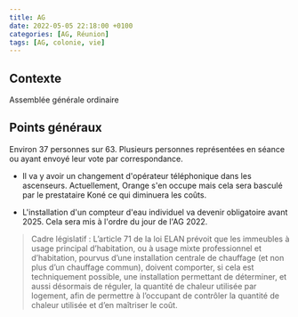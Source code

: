 ```yaml
---
title: AG
date: 2022-05-05 22:18:00 +0100
categories: [AG, Réunion]
tags: [AG, colonie, vie]
---
```


## Contexte
Assemblée générale ordinaire

## Points généraux

Environ 37 personnes sur 63.
Plusieurs personnes représentées en séance ou ayant envoyé leur vote par correspondance.

- Il va y avoir un changement d'opérateur téléphonique dans les ascenseurs. Actuellement, Orange s'en occupe mais cela sera basculé par le prestataire Koné ce qui diminuera les coûts.

- L'installation d'un compteur d'eau individuel va devenir obligatoire avant 2025. Cela sera mis à l'ordre du jour de l'AG 2022.
> Cadre législatif : L’article 71 de la loi ELAN prévoit que les immeubles à usage principal d’habitation, ou à usage mixte professionnel et d’habitation, pourvus d’une installation centrale de chauffage (et non plus d’un chauffage commun), doivent comporter, si cela est techniquement possible, une installation permettant de déterminer, et aussi désormais de réguler, la quantité de chaleur utilisée par logement, afin de permettre à l’occupant de contrôler la quantité de chaleur utilisée et d’en maîtriser le coût.